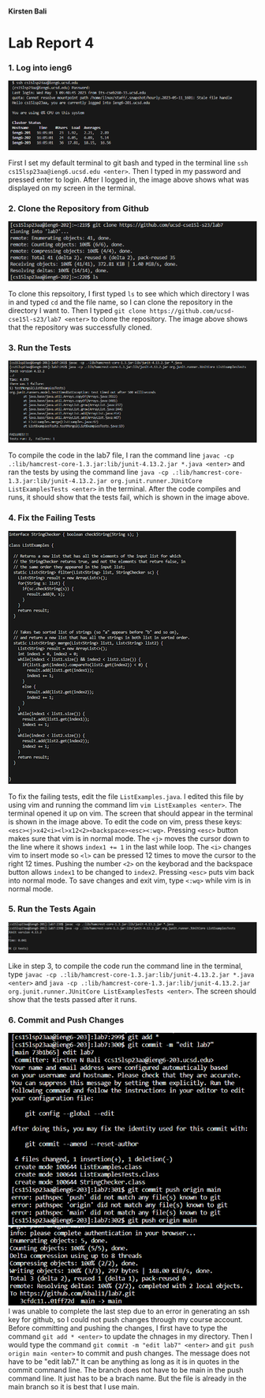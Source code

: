 #### Kirsten Bali

# Lab Report 4

### 1. Log into ieng6
![Image](Capture.PNG)

First I set my default terminal to git bash and typed in the terminal line `ssh cs15lsp23aa@ieng6.ucsd.edu <enter>`. Then I typed in my password and pressed enter to login. After I logged in, the image above shows what was displayed on my screen in the terminal.

  
### 2. Clone the Repository from Github 
![Image](Lab7GitClone.PNG)

To clone this repsoitory, I first typed `ls` to see which which directory I was in and typed `cd` and the file name, so I can clone the repository in the directory I want to. Then I typed `git clone https://github.com/ucsd-cse15l-s23/lab7 <enter>` to clone the repository. The image above shows that the repository was successfully cloned.

  
### 3. Run the Tests
![Image](Lab7MyFail.png)

To compile the code in the lab7 file, I ran the command line `javac -cp .:lib/hamcrest-core-1.3.jar:lib/junit-4.13.2.jar *.java <enter>` and ran the tests by using the command line `java -cp .:lib/hamcrest-core-1.3.jar:lib/junit-4.13.2.jar org.junit.runner.JUnitCore ListExamplesTests <enter>` in the terminal. After the code compiles and runs, it should show that the tests fail, which is shown in the image above.


### 4. Fix the Failing Tests
![Image](Lab7FixedBugs.png)
  
To fix the failing tests, edit the file `ListExamples.java`. I edited this file by using vim and running the command lim `vim ListExamples <enter>`. The terminal opened it up on vim. The screen that should appear in the terminal is shown in the image above. To edit the code on vim, press these keys: `<esc><j>x42<i><l>x12<2><backspace><esc><:wq>`. Pressing `<esc>` button makes sure that vim is in normal mode. The `<j>` moves the cursor down to the line where it shows `index1 += 1` in the last while loop. The `<i>` changes vim to insert mode so `<l>` can be pressed 12 times to move the cursor to the right 12 times. Pushing the number `<2>` on the keyborad and the backspace button allows `index1` to be changed to `index2`. Pressing `<esc>` puts vim back into normal mode. To save changes and exit vim, type `<:wq>` while vim is in normal mode.


### 5. Run the Tests Again
![Image](Lab7Mysuccess.PNG)

Like in step 3, to compile the code run the command line in the terminal, type `javac -cp .:lib/hamcrest-core-1.3.jar:lib/junit-4.13.2.jar *.java <enter>` and `java -cp .:lib/hamcrest-core-1.3.jar:lib/junit-4.13.2.jar org.junit.runner.JUnitCore ListExamplesTests <enter>`. The screen should show that the tests passed after it runs.

  
### 6. Commit and Push Changes
![Image](Lab7gitCommit.png)
![Image](Lab7Push.png)
I was unable to complete the last step due to an error in generating an ssh key for github, so I could not push changes through my course account. Before committing and pushing the changes, I first have to type the command `git add * <enter>` to update the chnages in my directory. Then I would type the command `git commit -m "edit lab7" <enter>` and `git push origin main <enter>` to commit and push changes. The message does not have to be "edit lab7." It can be anything as long as it is in quotes in the commit command line. The branch does not have to be main in the push command line. It just has to be a brach name. But the file is already in the main branch so it is best that I use main. 
